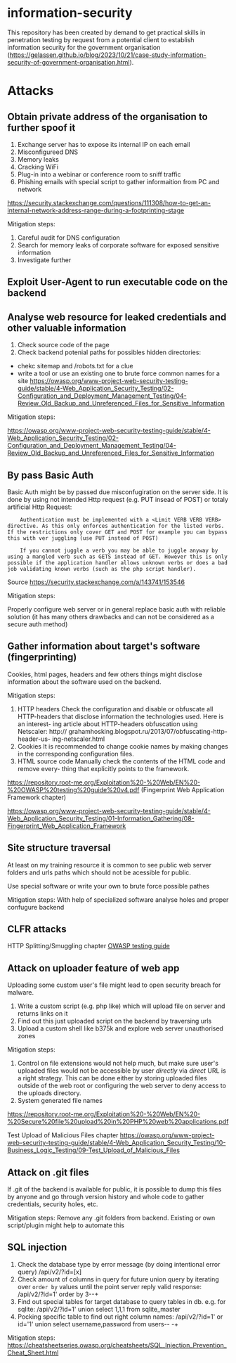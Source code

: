 # information-security
This repository has been created by demand to get practical skills in penetration testing by request from a potential client to establish information security for the government organisation (<a href="https://gelassen.github.io/blog/2023/10/21/case-study-information-security-of-government-organisation.html">https://gelassen.github.io/blog/2023/10/21/case-study-information-security-of-government-organisation.html</a>). 

# Attacks

## Obtain private address of the organisation to further spoof it
1. Exchange server has to expose its internal IP on each email
2. Misconfigureed DNS
3. Memory leaks
4. Cracking WiFi
5. Plug-in into a webinar or conference room to sniff traffic
6. Phishing emails with special script to gather informaition from PC and network

<a href="https://security.stackexchange.com/questions/111308/how-to-get-an-internal-network-address-range-during-a-footprinting-stage">https://security.stackexchange.com/questions/111308/how-to-get-an-internal-network-address-range-during-a-footprinting-stage</a>

Mitigation steps:

1. Careful audit for DNS configuration 
2. Search for memory leaks of corporate software for exposed sensitive information
3. Investigate further

## Exploit User-Agent to run executable code on the backend

## Analyse web resource for leaked credentials and other valuable information 
1. Check source code of the page
2. Check backend potenial paths for possibles hidden directories:
  - chekc sitemap and /robots.txt for a clue
  - write a tool or use an existing one to brute force common names for a site
https://owasp.org/www-project-web-security-testing-guide/stable/4-Web_Application_Security_Testing/02-Configuration_and_Deployment_Management_Testing/04-Review_Old_Backup_and_Unreferenced_Files_for_Sensitive_Information

Mitigation steps:

https://owasp.org/www-project-web-security-testing-guide/stable/4-Web_Application_Security_Testing/02-Configuration_and_Deployment_Management_Testing/04-Review_Old_Backup_and_Unreferenced_Files_for_Sensitive_Information

## By pass Basic Auth
Basic Auth might be by passed due misconfugiration on the server side. It is done by using not intended Http request (e.g. PUT insead of POST) or totaly artificial Http Request: 
```
    Authentication must be implemented with a <Limit VERB VERB VERB> directive. As this only enforces authentication for the listed verbs. If the restrictions only cover GET and POST for example you can bypass this with ver juggling (use PUT instead of POST)

    If you cannot juggle a verb you may be able to juggle anyway by using a mangled verb such as GETS instead of GET. However this is only possible if the application handler allows unknown verbs or does a bad job validating known verbs (such as the php script handler).
```
Source https://security.stackexchange.com/a/143741/153546

Mitigation steps: 

Properly configure web server or in general replace basic auth with reliable solution (it has many others drawbacks and can not be considered as a secure auth method)

## Gather information about target's software (fingerprinting)
Cookies, html pages, headers and few others things might disclose information about the software used on the backend. 

Mitigation steps: 

1. HTTP headers
  Check the configuration and disable or obfuscate all HTTP-headers
  that disclose information the technologies used. Here is an interest-
  ing article about HTTP-headers obfuscation using Netscaler: http://
  grahamhosking.blogspot.ru/2013/07/obfuscating-http-header-us-
  ing-netscaler.html
2. Cookies
  It is recommended to change cookie names by making changes in the
  corresponding configuration files.
3. HTML source code
  Manually check the contents of the HTML code and remove every-
  thing that explicitly points to the framework.

https://repository.root-me.org/Exploitation%20-%20Web/EN%20-%20OWASP%20testing%20guide%20v4.pdf (Fingerprint Web Application Framework chapter)

https://owasp.org/www-project-web-security-testing-guide/stable/4-Web_Application_Security_Testing/01-Information_Gathering/08-Fingerprint_Web_Application_Framework

## Site structure traversal
At least on my training resource it is common to see public web server folders and urls paths which should not be acessible for public. 

Use special software or write your own to brute force possible pathes

Mitigation steps:
With help of specialized software analyse holes and proper confugure backend

## CLFR attacks

HTTP Splitting/Smuggling chapter <a href="https://repository.root-me.org/Exploitation%20-%20Web/EN%20-%20OWASP%20testing%20guide%20v4.pdf">OWASP testing guide</a>

## Attack on uploader feature of web app
Uploading some custom user's file might lead to open security breach for malware.

1. Write a custom script (e.g. php like) which will upload file on server and returns links on it
2. Find out this just uploaded script on the backend by traversing urls
3. Upload a custom shell like b375k and explore web server unauthorised zones

Mitigation steps:
1. Control on file extensions would not help much, but make sure user's uploaded files would not be accessible by user *directly* via *direct* URL is a right strategy. This can be done either by storing uploaded files outside of the web root or configuring the web server to deny access to the uploads directory.
2. System generated file names 

https://repository.root-me.org/Exploitation%20-%20Web/EN%20-%20Secure%20file%20upload%20in%20PHP%20web%20applications.pdf

Test Upload of Malicious Files chapter
https://owasp.org/www-project-web-security-testing-guide/stable/4-Web_Application_Security_Testing/10-Business_Logic_Testing/09-Test_Upload_of_Malicious_Files

## Attack on .git files
If .git of the backend is available for public, it is possible to dump this files by anyone and go through version history and whole code to gather credentials, security holes, etc. 

Mitigation steps:
Remove any .git folders from backend. Existing or own script/plugin might help to automate this

## SQL injection

1. Check the database type by error message (by doing intentional error query) 
/api/v2/?id=[x]
2. Check amount of columns in query for future union query by iterating over ```order by``` values until the point server reply valid response:
/api/v2/?id=1' order by 3--+
3. Find out special tables for target database to query tables in db. e.g. for sqlite:
/api/v2/?id=1' union select 1,1,1 from sqlite_master
4. Pocking specific table to find out right column names:
/api/v2/?id=1'  or id='1' union select username,password from users-- -+

Mitigation steps:
https://cheatsheetseries.owasp.org/cheatsheets/SQL_Injection_Prevention_Cheat_Sheet.html
